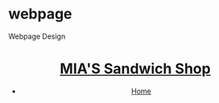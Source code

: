 # webpage
Webpage Design
<!DOCTYPE html>
<html lang="en">
<body id="page1">
<!--==============================header=================================-->
<header>
        <h1><a href="index.html">MIA'S Sandwich Shop</a></h1>
        <nav>
          <ul class="menu">
            <li><a class="active" href="index.html">Home</a></li>                      
          </ul>
        </nav>
  </header>
</body>
</html>
